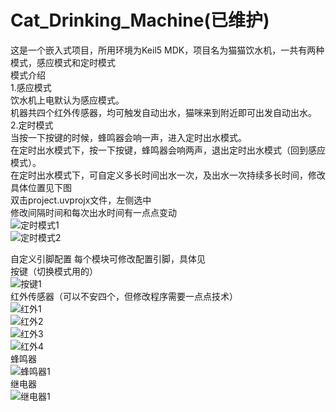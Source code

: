 # Cat_Drinking_Machine(已维护)
这是一个嵌入式项目，所用环境为Keil5 MDK，项目名为猫猫饮水机，一共有两种模式，感应模式和定时模式                                                                                                                 
模式介绍                                                                                                                                                                                                      
1.感应模式                                                                                                                                                                                                    
    饮水机上电默认为感应模式。                                                                                                                                                                                 
    机器共四个红外传感器，均可触发自动出水，猫咪来到附近即可出发自动出水。                                                                                                                                      
2.定时模式                                                                                                                                                                                                    
    当按一下按键的时候，蜂鸣器会响一声，进入定时出水模式。                                                                                                                                                     
    在定时出水模式下，按一下按键，蜂鸣器会响两声，退出定时出水模式（回到感应模式）。                                                                                                                            
    在定时出水模式下，可自定义多长时间出水一次，及出水一次持续多长时间，修改具体位置见下图                                                                                                                      
    双击project.uvprojx文件，左侧选中                                                                                                                                                                                                                                              
    修改间隔时间和每次出水时间有一点点变动                                                                                                                                                                                                                                           
![定时模式1](https://github.com/qi-ling-er/Cat_Drinking_Machine/assets/124680954/66aed13e-7b0f-490e-8747-996a4791257d)                                                                                                                                                            
![定时模式2](https://github.com/qi-ling-er/Cat_Drinking_Machine/assets/124680954/b535a5ab-d3b0-4b8a-ad7c-99a7863bf7db)                                                                                        

自定义引脚配置
每个模块可修改配置引脚，具体见                                                                                                                                                                                                                                                      
    按键（切换模式用的）                                                                                                                                                                                                                                                           
![按键1](https://github.com/qi-ling-er/Cat_Drinking_Machine/assets/124680954/93412b81-b148-4465-923d-90a7a0d9f4d3)                                                                                                                                                                
    红外传感器（可以不安四个，但修改程序需要一点点技术）                                                                                                                                                                                                                              
![红外1](https://github.com/qi-ling-er/Cat_Drinking_Machine/assets/124680954/c7cc2190-7930-4dce-8952-8888f0d23b54)                                                                                            
![红外2](https://github.com/qi-ling-er/Cat_Drinking_Machine/assets/124680954/a6dc7d62-1aa0-44bf-b36a-f9d70966faef)                                                                                            
![红外3](https://github.com/qi-ling-er/Cat_Drinking_Machine/assets/124680954/ea018b49-7782-4a63-a662-977b50c8ad6d)                                                                                            
![红外4](https://github.com/qi-ling-er/Cat_Drinking_Machine/assets/124680954/5fee0c31-0909-4558-a255-5f10c3e851f4)                                                                                            
    蜂鸣器                                                                                                                                                                                                                                                                        
![蜂鸣器1](https://github.com/qi-ling-er/Cat_Drinking_Machine/assets/124680954/25bc9534-761d-4424-8ce2-560d1d285f93)                                                                                        
    继电器                                                                                                                                                                                                                                                                        
![继电器1](https://github.com/qi-ling-er/Cat_Drinking_Machine/assets/124680954/0ce057d6-b4e0-4d76-ba7d-0fa40f5bc35d)                                                                                        
